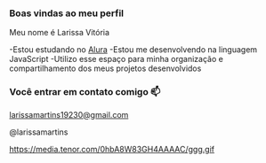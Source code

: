 ### Boas vindas ao meu perfil 

Meu nome é Larissa Vitória

-Estou estudando no [Alura](https://www.alura.com.br)
-Estou me desenvolvendo na linguagem JavaScript
-Utilizo esse espaço para minha organização e compartilhamento dos meus projetos desenvolvidos

### Você entrar em contato comigo 📫

larissamartins19230@gmail.com

@larissamartins


https://media.tenor.com/0hbA8W83GH4AAAAC/ggg.gif
